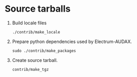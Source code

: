 Source tarballs
===============

1. Build locale files

    ```
    ./contrib/make_locale
    ```

2. Prepare python dependencies used by Electrum-AUDAX.

    ```
    sudo ./contrib/make_packages
    ```

3. Create source tarball.

    ```
    contrib/make_tgz
    ```
